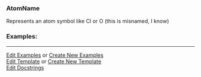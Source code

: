 ### <a id="McUtils.Parsers.RegexPatterns.AtomName">AtomName</a>
Represents an atom symbol like Cl or O (this is misnamed, I know)

### Examples:


___

[Edit Examples](https://github.com/McCoyGroup/McUtils/edit/edit/ci/examples/ci/docs/McUtils/Parsers/RegexPatterns/AtomName.md) or 
[Create New Examples](https://github.com/McCoyGroup/McUtils/new/edit/?filename=ci/examples/ci/docs/McUtils/Parsers/RegexPatterns/AtomName.md) <br/>
[Edit Template](https://github.com/McCoyGroup/McUtils/edit/edit/ci/docs/ci/docs/McUtils/Parsers/RegexPatterns/AtomName.md) or 
[Create New Template](https://github.com/McCoyGroup/McUtils/new/edit/?filename=ci/docs/templates/ci/docs/McUtils/Parsers/RegexPatterns/AtomName.md) <br/>
[Edit Docstrings](https://github.com/McCoyGroup/McUtils/edit/edit/McUtils/Parsers/RegexPatterns/AtomName/__init__.py?message=Update%20Docs)